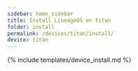 ```yaml
---
sidebar: home_sidebar
title: Install LineageOS on titan
folder: install
permalink: /devices/titan/install/
device: titan
---
```

{% include templates/device_install.md %}
